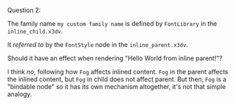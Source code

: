 Question 2:

The family name `my custom family name` is defined
by `FontLibrary` in the `inline_child.x3dv`.

It *referred to* by the `FontStyle` node in the
`inline_parent.x3dv`.

Should it have an effect when rendering "Hello World from inline parent!"?

I think *no*, following how `Fog` affects inlined content. `Fog` in the parent affects the inlined content, but `Fog` in child does not affect parent. But then, `Fog` is a "bindable node" so it has its own mechanism altogether, it's not that simple analogy.
